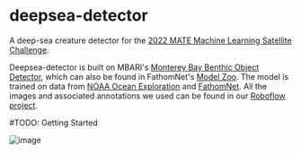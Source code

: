 # deepsea-detector
A deep-sea creature detector for the [2022 MATE Machine Learning Satellite Challenge](https://files.materovcompetition.org/2022/OER-2022%20ML%20_%20Computer%20Coding%20Challenge_FINAL.3.pdf).

Deepsea-detector is built on MBARI's [Monterey Bay Benthic Object Detector](https://zenodo.org/record/5539915), which can also be found in FathomNet's [Model Zoo](https://github.com/fathomnet/models). The model is trained on data from [NOAA Ocean Exploration](https://oceanexplorer.noaa.gov/) and [FathomNet](http://fathomnet.org/fathomnet/#/). All the images and associated annotations we used can be found in our [Roboflow project](https://universe.roboflow.com/uwrov-2022-ml-challenge/deepsea-detect--mate-2022-ml-challenge).

#TODO: Getting Started





![image](https://user-images.githubusercontent.com/62577438/172084255-e45a6165-c319-47b0-8da9-35f3f0c4e295.png)


